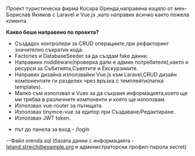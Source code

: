 Проект туристическа фирма Косара Оренда,направена изцяло от мен-Борислав Якимов с Laravel и Vue.js ,като направих всичко както пожела клиента. <br>

<b>Какво беше направено по проекта?</b> <br>
* Създадох контролери за CRUD операциите,при рефакторинг значително съкратих кода.
* Factories и DatabaseSeeder за да създам fake данни.
* Направиих middleware(проверка дали е админ потребителя),както и ресурси за Събитията,Съветите и Екскурзииите.
* Направих дизайна използвайки Vue.js към Laravel,CRUD дизайн компонентите ги разделих чрез връзка с темплейти(папка templates).<br>
* Малко съм използвал и Vuex за да съхраня информацията,която ще ми трябва в различните компоненти и която ще използвам.<br>
* Използвах vue-router за пътищата.<br>
* Използвах tinymce-vue за едитор при Създаване/Редактиране.<br>
* Използвах JWT token.
- път до панела за вход - /login <br>

--Файл orenda.sql (базата данни с информацията - leland.streich@example.org  е администраторски профил-парола secret)
